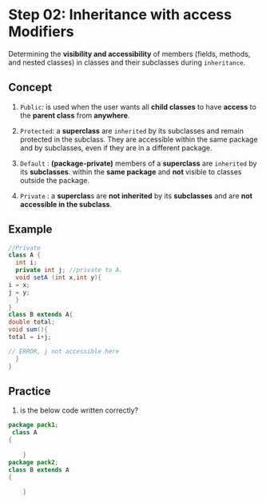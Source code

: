 # Step 02: Inheritance with access Modifiers
Determining the **visibility and accessibility** of members (fields, methods, and nested classes) in classes and their subclasses during `inheritance`.
## Concept
1. `Public`: is used when the user wants all **child classes** to have **access** to the **parent class** from **anywhere**.

2. `Protected`: a **superclass** are `inherited` by its subclasses and remain protected in the subclass. They are accessible within the same package and by subclasses, even if they are in a different package.

3. `Default` : **(package-private)** members of a **superclass** are `inherited` by its **subclasses**. within the **same package** and **not** visible to classes outside the package.

4. `Private` : a **superclas**s are **not inherited** by its **subclasses** and are **not accessible in the subclass**.

## Example
```java
//Private
class A {
  int i;
  private int j; //private to A.
  void setA (int x,int y){
i = x;
j = y;
  }
}
class B extends A{
double total;
void sum(){
total = i+j;

// ERROR, j not accessible here
  }
}
```
## Practice
1. is the below code written correctly?
```java
package pack1;
 class A
{
      
    } 
package pack2;
class B extends A
{
     
    }
```
